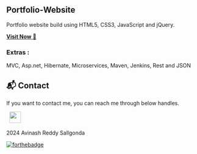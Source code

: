 ## Portfolio-Website

Portfolio website build using HTML5, CSS3, JavaScript and jQuery.

<a href="http://avinashreddy47.github.io/Portfolio/" target="_blank">**Visit Now** 🚀</a>

### Extras :

MVC, Asp.net, Hibernate, Microservices, Maven, Jenkins, Rest and JSON

<h2>📬 Contact</h2>

If you want to contact me, you can reach me through below handles.

&nbsp;&nbsp;<a href="https://www.linkedin.com/in/avinashreddys/"><img src="https://www.felberpr.com/wp-content/uploads/linkedin-logo.png" width="30"></img></a>

2024 Avinash Reddy Sallgonda

[![forthebadge](https://forthebadge.com/images/badges/built-with-love.svg)](https://forthebadge.com)
